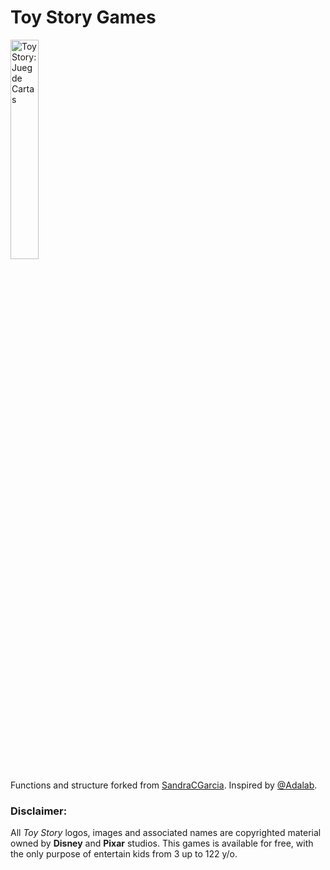 # Toy Story Games
<img src="https://raw.githubusercontent.com/annabranco/toy-story-games/master/images/cards/cardback.png" alt="Toy Story: Jueg de Cartas" width="30%">

Functions and structure forked from [SandraCGarcia](https://github.com/SandraCGarcia/juego-de-cartas-adalab).
Inspired by [@Adalab](https://github.com/Adalab).

### Disclaimer:
All *Toy Story* logos, images and associated names are copyrighted material owned by **Disney** and **Pixar** studios.
This games is available for free, with the only purpose of entertain kids from 3 up to 122 y/o.
